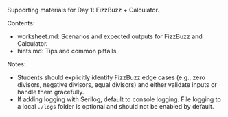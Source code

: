 Supporting materials for Day 1: FizzBuzz + Calculator.

Contents:
- worksheet.md: Scenarios and expected outputs for FizzBuzz and Calculator.
- hints.md: Tips and common pitfalls.

Notes:
- Students should explicitly identify FizzBuzz edge cases (e.g., zero divisors, negative divisors, equal divisors) and either validate inputs or handle them gracefully.
- If adding logging with Serilog, default to console logging. File logging to a local `./logs` folder is optional and should not be enabled by default.
